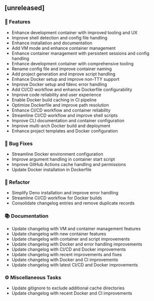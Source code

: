 ## [unreleased]

### 🚀 Features

- Enhance development container with improved tooling and UX
- Improve shell detection and config file handling
- Enhance installation and documentation
- Add VM mode and enhance container management
- Enhance container management with persistent sessions and config handling
- Enhance development container with comprehensive tooling
- Rename config file and improve container naming
- Add project generation and improve script handling
- Enhance Docker setup and improve non-TTY support
- Improve Docker setup and fdevc error handling
- Add CI/CD workflow and enhance Dockerfile configurability
- Improve code reliability and user experience
- Enable Docker build caching in CI pipeline
- Optimize Dockerfile and improve path resolution
- Enhance CI/CD workflow and container reliability
- Streamline CI/CD workflow and improve shell scripts
- Improve CLI documentation and container configuration
- Improve multi-arch Docker build and deployment
- Enhance project templates and Docker configuration

### 🐛 Bug Fixes

- Streamline Docker environment configuration
- Improve argument handling in container start script
- Improve GitHub Actions cache handling and permissions
- Update Docker installation in Dockerfile

### 🚜 Refactor

- Simplify Deno installation and improve error handling
- Streamline CI/CD workflow for Docker builds
- Consolidate changelog entries and remove duplicate records

### 📚 Documentation

- Update changelog with VM and container management features
- Update changelog with new container features
- Update changelog with container and script improvements
- Update changelog with Docker and error handling improvements
- Update changelog with CI/CD and Docker improvements
- Update changelog with recent improvements and fixes
- Update changelog with Docker and CI improvements
- Update changelog with latest CI/CD and Docker improvements

### ⚙️ Miscellaneous Tasks

- Update gitignore to exclude additional cache directories
- Update changelog with recent Docker and CI improvements
